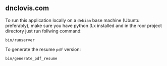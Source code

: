 ## dnclovis.com

To run this application locally on a `debian` base machine (Ubuntu preferably), make sure you have python 3.x installed and in the roor project directory just run follwing command:

```shell script
bin/runserver
```

To generate the resume `pdf` version:

```shell script
bin/generate_pdf_resume
```
